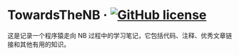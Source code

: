 # TowardsTheNB &middot; [![GitHub license](https://img.shields.io/badge/license-MIT-blue.svg)](https://github.com/SFCMN/TowardsTheNB/blob/main/LICENSE)

这是记录一个程序猿走向 NB 过程中的学习笔记，它包括代码、注释、优秀文章链接和其他有用的知识。
